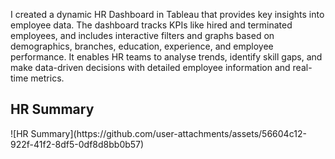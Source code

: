 I created a dynamic HR Dashboard in Tableau that provides key insights into employee data. 
The dashboard tracks KPIs like hired and terminated employees, and includes interactive filters and graphs based on demographics, branches, education, experience, and employee performance. 
It enables HR teams to analyse trends, identify skill gaps, and make data-driven decisions with detailed employee information and real-time metrics.

<h2>HR Summary</h2>
![HR Summary](https://github.com/user-attachments/assets/56604c12-922f-41f2-8df5-0df8d8bb0b57)
